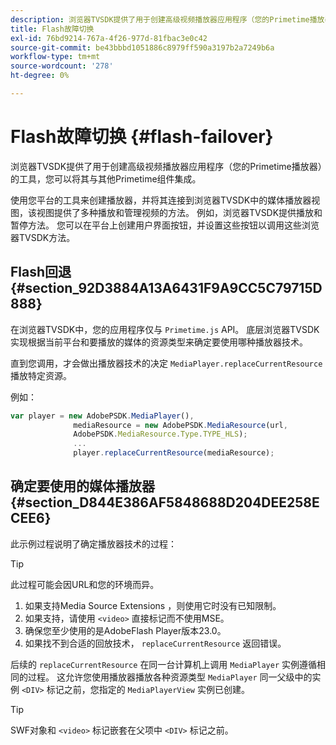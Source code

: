```yaml
---
description: 浏览器TVSDK提供了用于创建高级视频播放器应用程序（您的Primetime播放器）的工具，您可以将其与其他Primetime组件集成。
title: Flash故障切换
exl-id: 76bd9214-767a-4f26-977d-81fbac3e0c42
source-git-commit: be43bbbd1051886c8979ff590a3197b2a7249b6a
workflow-type: tm+mt
source-wordcount: '278'
ht-degree: 0%

---
```


# Flash故障切换 {#flash-failover}

浏览器TVSDK提供了用于创建高级视频播放器应用程序（您的Primetime播放器）的工具，您可以将其与其他Primetime组件集成。

使用您平台的工具来创建播放器，并将其连接到浏览器TVSDK中的媒体播放器视图，该视图提供了多种播放和管理视频的方法。 例如，浏览器TVSDK提供播放和暂停方法。 您可以在平台上创建用户界面按钮，并设置这些按钮以调用这些浏览器TVSDK方法。

## Flash回退 {#section_92D3884A13A6431F9A9CC5C79715D888}

在浏览器TVSDK中，您的应用程序仅与 `Primetime.js` API。 底层浏览器TVSDK实现根据当前平台和要播放的媒体的资源类型来确定要使用哪种播放器技术。

直到您调用，才会做出播放器技术的决定 `MediaPlayer.replaceCurrentResource` 播放特定资源。

例如：

```js
var player = new AdobePSDK.MediaPlayer(), 
              mediaResource = new AdobePSDK.MediaResource(url, 
              AdobePSDK.MediaResource.Type.TYPE_HLS); 
              ... 
              player.replaceCurrentResource(mediaResource);
```

## 确定要使用的媒体播放器 {#section_D844E386AF5848688D204DEE258ECEE6}

此示例过程说明了确定播放器技术的过程：

>[!TIP]
>
>此过程可能会因URL和您的环境而异。

1. 如果支持Media Source Extensions ，则使用它时没有已知限制。
1. 如果支持，请使用 `<video>` 直接标记而不使用MSE。
1. 确保您至少使用的是AdobeFlash Player版本23.0。
1. 如果找不到合适的回放技术， `replaceCurrentResource` 返回错误。

后续的 `replaceCurrentResource` 在同一台计算机上调用 `MediaPlayer` 实例遵循相同的过程。 这允许您使用播放器播放各种资源类型 `MediaPlayer` 同一父级中的实例 `<DIV>` 标记之前，您指定的 `MediaPlayerView` 实例已创建。

>[!TIP]
>
>SWF对象和 `<video>` 标记嵌套在父项中 `<DIV>` 标记之前。

